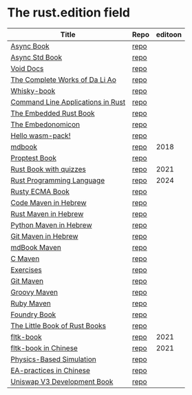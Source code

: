 # The rust.edition field

| Title | Repo | editoon |
|-------|------|-------------|
| [Async Book](https://rust-lang.github.io/async-book/index.html) | [repo](https://github.com/rust-lang/async-book) |  | 
| [Async Std Book](https://book.async.rs/) | [repo](https://github.com/async-rs/async-std) |  | 
| [Void Docs](https://docs.voidlinux.org/) | [repo](https://github.com/void-linux/void-docs) |  | 
| [The Complete Works of Da Li Ao](https://whatot.github.io/leeao/index.html) | [repo](https://github.com/whatot/leeao) |  | 
| [Whisky-book](https://docs.getwhisky.app/) | [repo](https://github.com/whisky-app/whisky-book) |  | 
| [Command Line Applications in Rust](https://rust-cli.github.io/book/index.html) | [repo](https://github.com/rust-cli/book) |  | 
| [The Embedded Rust Book](https://docs.rust-embedded.org/book/index.html) | [repo](https://github.com/rust-embedded/book) |  | 
| [The Embedonomicon](https://docs.rust-embedded.org/embedonomicon/index.html) | [repo](https://github.com/rust-embedded/embedonomicon) |  | 
| [Hello wasm-pack!](https://rustwasm.github.io/wasm-pack/book/) | [repo](https://github.com/rustwasm/wasm-pack) |  | 
| [mdbook](https://rust-lang.github.io/mdBook/) | [repo](https://github.com/rust-lang/mdbook) | 2018 | 
| [Proptest Book](https://altsysrq.github.io/proptest-book/intro.html) | [repo](https://github.com/proptest-rs/proptest) |  | 
| [Rust Book with quizzes](https://rust-book.cs.brown.edu/) | [repo](https://github.com/cognitive-engineering-lab/rust-book) | 2021 | 
| [Rust Programming Language](https://doc.rust-lang.org/book/) | [repo](https://github.com/rust-lang/book) | 2024 | 
| [Rusty ECMA Book](https://rusty-ecma.github.io/rusty-ecma-book/) | [repo](https://github.com/rusty-ecma/rusty-ecma-book) |  | 
| [Code Maven in Hebrew](https://he.code-maven.com/) | [repo](https://github.com/szabgab/he.code-maven.com) |  | 
| [Rust Maven in Hebrew](https://rust-he.code-maven.com/) | [repo](https://github.com/szabgab/rust-he.code-maven.com) |  | 
| [Python Maven in Hebrew](https://python-he.code-maven.com/) | [repo](https://github.com/szabgab/python-he.code-maven.com) |  | 
| [Git Maven in Hebrew](https://git-he.code-maven.com/) | [repo](https://github.com/szabgab/git-he.code-maven.com) |  | 
| [mdBook Maven](https://mdbook.code-maven.com/) | [repo](https://github.com/szabgab/mdbook.code-maven.com) |  | 
| [C Maven](https://c.code-maven.com/) | [repo](https://github.com/szabgab/c.code-maven.com) |  | 
| [Exercises](https://exercises.code-maven.com/) | [repo](https://github.com/szabgab/exercises.code-maven.com) |  | 
| [Git Maven](https://git.code-maven.com/) | [repo](https://github.com/szabgab/git.code-maven.com) |  | 
| [Groovy Maven](https://groovy.code-maven.com/) | [repo](https://github.com/szabgab/groovy.code-maven.com) |  | 
| [Ruby Maven](https://ruby.code-maven.com/) | [repo](https://github.com/szabgab/ruby.code-maven.com) |  | 
| [Foundry Book](https://book.getfoundry.sh/) | [repo](https://github.com/foundry-rs/book) |  | 
| [The Little Book of Rust Books](https://lborb.github.io/book/) | [repo](https://github.com/lborb/book) |  | 
| [fltk-book](https://fltk-rs.github.io/fltk-book/) | [repo](https://github.com/fltk-rs/fltk-book) | 2021 | 
| [fltk-book in Chinese](https://fltk.flatig.vip/) | [repo](https://github.com/flatigers/fltk-book-zh) | 2021 | 
| [Physics-Based Simulation]() | [repo](https://github.com/phys-sim-book/mdbook-src) |  | 
| [EA-practices in Chinese]() | [repo](https://github.com/tonydeng/ea-practices) |  | 
| [Uniswap V3 Development Book](https://uniswapv3book.com/) | [repo](https://github.com/jeiwan/uniswapv3-book) |  | 
